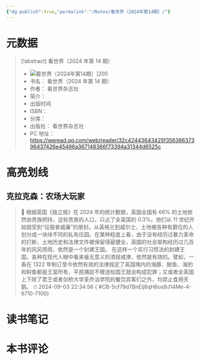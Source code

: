 ```yaml
---
{"dg-publish":true,"permalink":"/Notes/看世界（2024年第14期）/"}
---
```



# 元数据

> [!abstract] 看世界（2024 年第 14 期）
> - ![ 看世界（2024年第14期）|200](https://res.weread.qq.com/wrepub/CB_9AlAhjAgm1FK6qA6oo3Fw9bi_parsecover)
> - 书名： 看世界（2024 年第 14 期）
> - 作者： 看世界杂志社
> - 简介：
> - 出版时间
> - ISBN：
> - 分类：
> - 出版社： 看世界杂志社
> - PC 地址：https://weread.qq.com/web/reader/32c42443643425f35636637396437426e45496a367148366f73394a31344d6525c

# 高亮划线

## 克拉克森：农场大玩家

> 📌 根据英国《独立报》在 2024 年的统计数据，英国全国有 66% 的土地依然由贵族把持，这些贵族的人口，只占了全英国的 0.3%。他们从 11 世纪开始就受到“征服者威廉”的册封。从英格兰到威尔士，土地被各种有爵位的人划分成一块块不同的私有庄园。在某种程度上看，由于没有经历过暴力革命的打断，土地历史和法律文件被保留得最健全，英国的社会架构经历过几百年的风风雨雨，依然是一个封建王国。
   在这样一个实行习惯法的封建王国，各种在现代人眼中看来毫无意义的清规戒律，依然是有效的。譬如，一条在 1322 年制订至今依然有效的法律规定了英国境内的海豚、鲸鱼、海豹和鲟鱼都是王室所有，平民捕捉不赠送给国王就会构成犯罪；又或者全英国上下除了君王或者剑桥大学圣乔治学院的餐饮宾客们之外，均禁止食用天鹅。
> ⏱ 2024-09-03 22:34:56
{ #CB-5cf79d7BnEIj6qH6os9J14Me-4-6710-7100}


# 读书笔记

# 本书评论

